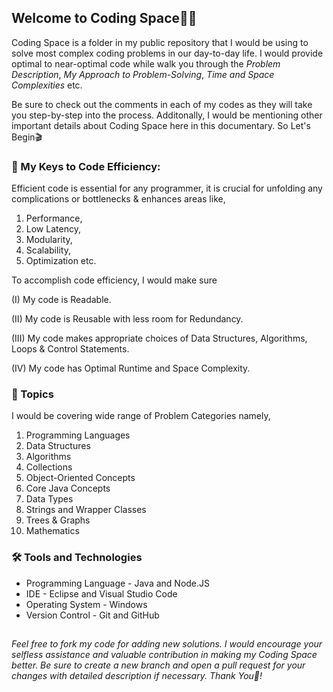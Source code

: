 ## Welcome to Coding Space🤝💼

Coding Space is a folder in my public repository that I would be using to solve most complex coding problems in our day-to-day life. I would provide optimal to near-optimal code while walk you through the *Problem Description*, *My Approach to Problem-Solving*, *Time and Space Complexities* etc. 

Be sure to check out the comments in each of my codes as they will take you step-by-step into the process. Additonally, I would be mentioning other important details about Coding Space here in this documentary. So Let's Begin🎬

### 🚀 My Keys to Code Efficiency:
Efficient code is essential for any programmer, it is crucial for unfolding any complications or bottlenecks & enhances areas like, 

1. Performance,
2. Low Latency,
3. Modularity,
4. Scalability,
5. Optimization etc.

To accomplish code efficiency, I would make sure

(I) My code is Readable.

(II) My code is Reusable with less room for Redundancy.

(III) My code makes appropriate choices of Data Structures, Algorithms, Loops & Control Statements.

(IV) My code has Optimal Runtime and Space Complexity.

### 📌 Topics
I would be covering wide range of Problem Categories namely,

1. Programming Languages
2. Data Structures
3. Algorithms
4. Collections
5. Object-Oriented Concepts
6. Core Java Concepts
7. Data Types
8. Strings and Wrapper Classes
9. Trees & Graphs
10. Mathematics

### 🛠️ Tools and Technologies

* Programming Language - Java and Node.JS
* IDE - Eclipse and Visual Studio Code
* Operating System - Windows
* Version Control - Git and GitHub

##

*Feel free to fork my code for adding new solutions. I would encourage your selfless assistance and valuable contribution in making my Coding Space better. Be sure to create a new branch and open a pull request for your changes with detailed description if necessary. Thank You🫡!* 
